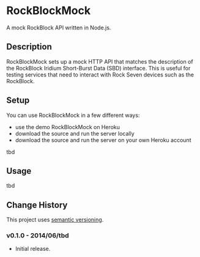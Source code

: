 # RockBlockMock

A mock RockBlock API written in Node.js.

## Description

RockBlockMock sets up a mock HTTP API that matches the description of the RockBlock Iridium Short-Burst Data (SBD) interface. This is useful for testing services that need to interact with Rock Seven devices such as the RockBlock.

## Setup

You can use RockBlockMock in a few different ways:

* use the demo RockBlockMock on Heroku
* download the source and run the server locally
* download the source and run the server on your own Heroku account

tbd

## Usage

tbd

## Change History

This project uses [semantic versioning](http://semver.org/).

### v0.1.0 - 2014/06/tbd

* Initial release.
